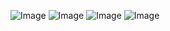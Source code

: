 ![Image](https://lh3.googleusercontent.com/BsXVHZ1izyNfmry0LTZnVwfnPPjBlmA_phQ3-DbWfJPTglVOnhzUUQnHkwEe7X5f2Shs_X_2B_h9OuOILXsO9syHSbCRjulLFUNBvlLEMtDobxYHhl5q_fb9b-a8bSsOyPmaLv1P6xRUGTrOkcNendWM1R9TkxTi35es6CLnysNINJjzWCckcg5HmeYi1Ouj0hDB2MW5sTHPEhzIJRXQju_EEHDR_YPjOEezpb0SVI4g1RKX_NJ39Uf_YJUGsLZeoazzw5uMjdDWgmdsiF1JY2JftyOav9XcRNtjQ_V9354s1hol-l2CPP2aSMml3JW7FqUQkLvtPbA4tRsO6MDJjTXVwtB57fm_FSGZAE2J4W27GFuQzX04XDZl81vn4020okuL8kV0iIKdGoP89_W5uDmuCn-j4ZR0p2M2zatB5qEKYWsQkah2AQM44HWI9j7drFRcsM06lmubj6jJh4FCjzyNbQktxyIZr4hz3I5g-VKRwYYN0ZlfiGvY_ga_eVe-mUQBBcZBCP0RWT0HXFIHrZ6fcltz_ysViPQW78reXOBVHJYay-HBNhJJNEG94G-T1HG3NnOIrmphXPkuXfhEodwuvUoFVZRU0L2HVtaDckSwhMMDwLBUHWXcjB6fqzMpDZ740mVbokMAxLBfevtIZcd5UMDy5wZ1=w992-h559-no)
![Image](https://lh3.googleusercontent.com/73SnBJb-Jnn-pS_3kZHZrTBeHpRsdzKqS29HLvA7RK0oVvlhvkEtv9zKG2q6PJyspWk5GGOfuqL-Xe7B9wq9baVyk96yhMOijps-aJRu5ntSsYQzdDRfPquEB2Cia7Oe2XOAtDcJSNGqrSzX6CJKULH4mgIbtV0vUkeaGz5ONzElFoYLqi-gaaCVAi8P6tbYC9cqni2JmTLGRxDFpTWtdzcRu9plAwX8B3LxwZvZGDlsySw3aFakMejzudurvAzhtjPmdfiMHLt6XhGmMojlpMVu7mGdPhcWfQHUSVR0NQHVbZ4PnGlNlLTB5-GNABE1YROz1D-94By9poUp6kwu_ZbElSaOO9HGPZ9TZke7j0rwfCNLkVTomAbooOUPoovRuKYc2KBMYFhCMEV72Mgxzt55DU4nwV-3QDDIYXd0g8-az8n8mr8MU9lxs7VDAdTGe7MylAY6htbRewmV4bgU5Q7vuORllRVcmhem0PZtPoxRf2XVrx0jVHEdugZ0O6QT2uIJcYLxYbvGpP8AwHG8BCLr5lnfiyS4J1ReIR8zMwIOeUKf-f7eaOGzXgwEWe3s-MKEqH7tP6J2HXdIkCUONTOfjjx5MGESE8cZ6eyhDs40uB8eysRS4Uxt_dbVw5M5Mx9m9ATKUPHdfZ3AvbMon2AJQ7NC4rgp=w994-h559-no)
![Image](https://lh3.googleusercontent.com/KBsiOaUtCHBopyOL9ZK_JSqlazLWtcwLGyyr7TLwnXR2rkACJDPpN4qHOQSRDV35d9U1BKl8atArM9FfogXoPtsr8GQYsMXhtjhIJWcPRans-26m_CoBiYmQ7yEzIjHIVHb2e-B24zxAgqqOM4gcwts9FnhcSaRXC-czitzDcjv-19CoZPkfa7m0RvTDILrkSqGQs0h_ygaCn9pxuIILbp1XpaTVhNylv6vZ08WAGHkh-9BjnTK0zeB1sjJoxDX_w23Z5XqydlCxDCSAbtc1ajkksPDypGtJPF-8oLOIfuGs90EbCaEsY92PEwXBFbip9Z4Z56T5wHdw-_yD_rmCxyh_9zgFoqk6jvtTEJVre-ZmCeU37gX6ewbhsRps_hGJ-HTciKPSx_HoYr8__1qgP-ImWm3N0x8IfwCbGZApmsTm35qjccF82xj7IZKR2ub1of8S87YUH5KNB_cO9RE9lSoCPXnkvgOF_B4I1QRor1RpYGrgmbzKpBwnbGd7jCttwFN3fEtdX6IYY20y9MbCMtrynnGMqzAiKCK4Foklsq0dYf2rg9KqVGVNZa4mqalsYTnYMCYy9GRjLX3knJ14Vaa-3qmQEZjQrJfOzc4sVxUzqUWZYpwPCp3kZY6TGB_UDmt-7Rp70814HfaY2x-uD2alNpngDMuC=w995-h560-no)
![Image](https://lh3.googleusercontent.com/O6_goOY30gwnp1H8zKv3T9yYa1p4FR_7PMw-5nHDQaaqM0yxVrfsZVCk5zuN1Qf1ACw_Qodllr5KhXtxgGxc_QtoSDYQSdykGbul4MGkKjLIEZLpGFNuAgduD826od2TrWa-zVPuhNgIWeUAZVx2_aHygrI7olV1CJeHQ7mFw_5BlH3v3dJUGjVZ0Z5YrrJV0AquYIOa4TOvE9TySlUtnK2W-uWhwvA1SvNaiSOLj7e5Nry2OefNPexAu8AzmYuv7vkRvF6o3Bk9Svt1EMXsVMpil9zlmBPVODhiEjwRekkzAhDjmwu57N4iw6_0Rg1ldNV0qTGC-0oM6zc0j5hgL6Czj51B0igag8EHfp4KHb1nnEdj70ZMhhj8DpEQm8y7_xRQLeUBYeQOi-MGY8QGcgqIUtaRNmIaZ_PeDrO1QNUYaKjQThYc0u7qETTG5C2Wqs-Hj_GhalPkMWNnXyo8WPGO7S5TJaOlKRvsFUPIsdAwOH7fcoRUBQ7HEpF9CqSdUdmmMpxq1FnNE1XCbph091lICCM1uZu-g1clt30nDwSjFlHZPxV0i89wcHBQ3VFz2ogeJFpsiSufWp_LulAV1vNosU688-A3dZv2xPK_oI_ObRDoHM8yTKFDyhpcGe9E2kVh32aj6y4UZB9tJx0b3Gltg2qfvj2w=w996-h559-no)
